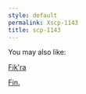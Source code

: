 ```yaml
---
style: default
permalink: Xscp-1143
title: scp-1143
---
```

You may also like:

[Fik'ra](http://scp-wiki.net/fik-ra)

[Fin.](http://scp-wiki.net/fin)

